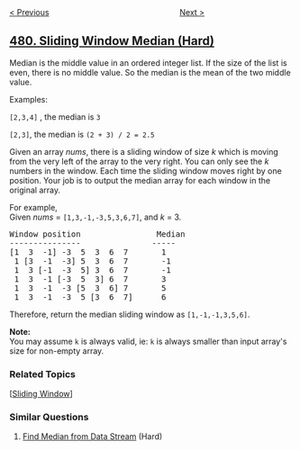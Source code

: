 <!--|This file generated by command(leetcode description); DO NOT EDIT.    |-->
<!--+----------------------------------------------------------------------+-->
<!--|@author    openset <openset.wang@gmail.com>                           |-->
<!--|@link      https://github.com/openset                                 |-->
<!--|@home      https://github.com/openset/leetcode                        |-->
<!--+----------------------------------------------------------------------+-->

[< Previous](https://github.com/openset/leetcode/tree/master/problems/largest-palindrome-product "Largest Palindrome Product")
　　　　　　　　　　　　　　　　
[Next >](https://github.com/openset/leetcode/tree/master/problems/magical-string "Magical String")

## [480. Sliding Window Median (Hard)](https://leetcode.com/problems/sliding-window-median "滑动窗口中位数")

<p>Median is the middle value in an ordered integer list. If the size of the list is even, there is no middle value. So the median is the mean of the two middle value.</p>
Examples: <br />
<p><code>[2,3,4]</code> , the median is <code>3</code></p>
<p><code>[2,3]</code>, the median is <code>(2 + 3) / 2 = 2.5</code> </p>

<p>Given an array <i>nums</i>, there is a sliding window of size <i>k</i> which is moving from the very left of the array to the very right. You can only see the <i>k</i> numbers in the window. Each time the sliding window moves right by one position. Your job is to output the median array for each window in the original array.</p>

<p>For example,<br>
Given <i>nums</i> = <code>[1,3,-1,-3,5,3,6,7]</code>, and <i>k</i> = 3.</p>

<pre>
Window position                Median
---------------               -----
[1  3  -1] -3  5  3  6  7       1
 1 [3  -1  -3] 5  3  6  7       -1
 1  3 [-1  -3  5] 3  6  7       -1
 1  3  -1 [-3  5  3] 6  7       3
 1  3  -1  -3 [5  3  6] 7       5
 1  3  -1  -3  5 [3  6  7]      6
</pre>

<p>Therefore, return the median sliding window as <code>[1,-1,-1,3,5,6]</code>.</p>

<p><b>Note: </b><br>
You may assume <code>k</code> is always valid, ie: <code>k</code> is always smaller than input array's size for non-empty array.</p>

### Related Topics
  [[Sliding Window](https://github.com/openset/leetcode/tree/master/tag/sliding-window/README.md)]

### Similar Questions
  1. [Find Median from Data Stream](https://github.com/openset/leetcode/tree/master/problems/find-median-from-data-stream) (Hard)
